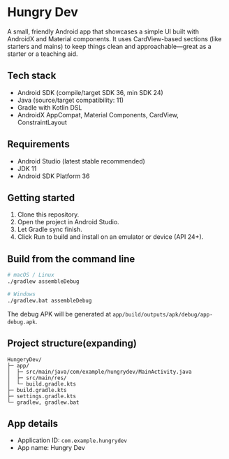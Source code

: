 # Hungry Dev

A small, friendly Android app that showcases a simple UI built with AndroidX and Material components. It uses CardView-based sections (like starters and mains) to keep things clean and approachable—great as a starter or a teaching aid.

## Tech stack
- Android SDK (compile/target SDK 36, min SDK 24)
- Java (source/target compatibility: 11)
- Gradle with Kotlin DSL
- AndroidX AppCompat, Material Components, CardView, ConstraintLayout

## Requirements
- Android Studio (latest stable recommended)
- JDK 11
- Android SDK Platform 36

## Getting started
1. Clone this repository.
2. Open the project in Android Studio.
3. Let Gradle sync finish.
4. Click Run to build and install on an emulator or device (API 24+).

## Build from the command line
```bash
# macOS / Linux
./gradlew assembleDebug

# Windows
./gradlew.bat assembleDebug
```
The debug APK will be generated at `app/build/outputs/apk/debug/app-debug.apk`.

## Project structure(expanding)
```
HungeryDev/
├─ app/
│  ├─ src/main/java/com/example/hungrydev/MainActivity.java
│  ├─ src/main/res/
│  └─ build.gradle.kts
├─ build.gradle.kts
├─ settings.gradle.kts
└─ gradlew, gradlew.bat
```

## App details
- Application ID: `com.example.hungrydev`
- App name: Hungry Dev
